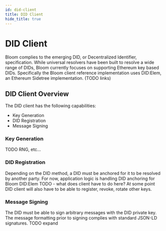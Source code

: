 ```yaml
---
id: did-client
title: DID Client
hide_title: true
---
```


# DID Client

Bloom complies to the emerging DID, or Decentralized Identifier, specification. While universal resolvers have been built to resolve a wide range of DIDs, Bloom currently focuses on supporting Ethereum key based DIDs. Specifically the Bloom client reference implementation uses DID:Elem, an Ethereum Sidetree implementation. (TODO links)

## DID Client Overview

The DID client has the following capabilities:

* Key Generation
* DID Registration
* Message Signing

### Key Generation

TODO RNG, etc...


### DID Registration

Depending on the DID method, a DID must be anchored for it to be resolved by another party.
For now, application logic is handling DID anchoring for Bloom DID:Elem
TODO - what does client have to do here?
At some point DID client will also have to be able to register, revoke, rotate other keys.


### Message Signing

The DID must be able to sign arbitrary messages with the DID private key. The message formatting prior to signing complies with standard JSON-LD signatures.
TODO expand